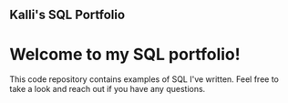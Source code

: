 ## Kalli's SQL Portfolio
# Welcome to my SQL portfolio!
This code repository contains examples of SQL I've written. Feel free to take a look and reach out if you have any questions.
